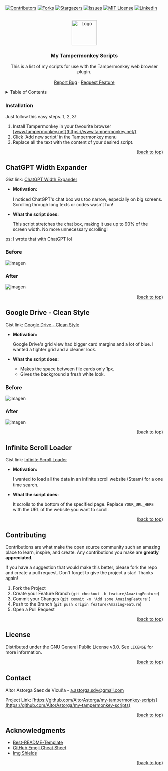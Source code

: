<a name="readme-top"></a>

<!-- PROJECT SHIELDS -->
<!--
*** I'm using markdown "reference style" links for readability.
*** Reference links are enclosed in brackets [ ] instead of parentheses ( ).
*** See the bottom of this document for the declaration of the reference variables
*** for contributors-url, forks-url, etc. This is an optional, concise syntax you may use.
*** https://www.markdownguide.org/basic-syntax/#reference-style-links
-->
[![Contributors][contributors-shield]][contributors-url]
[![Forks][forks-shield]][forks-url]
[![Stargazers][stars-shield]][stars-url]
[![Issues][issues-shield]][issues-url]
[![MIT License][license-shield]][license-url]
[![LinkedIn][linkedin-shield]][linkedin-url]


<!-- PROJECT LOGO -->
<br />
<div align="center">
  <a href="https://github.com/AitorAstorga/my-tampermonkey-scripts">
    <img src="https://github.com/othneildrew/Best-README-Template/raw/master/images/logo.png" alt="Logo" width="80" height="80">
  </a>

  <h3 align="center">My Tampermonkey Scripts</h3>

  <p align="center">
    This is a list of my scripts for use with the Tampermonkey web browser plugin.
    <br />
    <br />
    <a href="https://github.com/AitorAstorga/my-tampermonkey-scripts/issues">Report Bug</a>
    ·
    <a href="https://github.com/AitorAstorga/my-tampermonkey-scripts/issues">Request Feature</a>
  </p>
</div>


<!-- TABLE OF CONTENTS -->
<details>
  <summary>Table of Contents</summary>
  <ol>
    <li><a href="#installation">Installation</a></li>
    <li><a href="#chatgpt-width-expander">ChatGPT Width Expander</a></li>
    <li><a href="#google-drive---clean-style">Google Drive - Clean Style</a></li>
    <li><a href="#infinite-scroll-loader">Infinite Scroll Loader</a></li>
    <li><a href="#contributing">Contributing</a></li>
    <li><a href="#license">License</a></li>
    <li><a href="#contact">Contact</a></li>
    <li><a href="#acknowledgments">Acknowledgments</a></li>
  </ol>
</details>

### Installation

Just follow this easy steps. 1, 2, 3!

1. Install Tampermonkey in your favourite browser [www.tampermonkey.net](https://www.tampermonkey.net/)
2. Click 'Add new script' in the Tampermonkey menu
3. Replace all the text with the content of your desired script.

<p align="right">(<a href="#readme-top">back to top</a>)</p>


## ChatGPT Width Expander
Gist link: [ChatGPT Width Expander](https://gist.github.com/AitorAstorga/cae2b3deddd112ef8306f421b7f13f78)

- **Motivation:**

  I noticed ChatGPT's chat box was too narrow, especially on big screens. Scrolling through long texts or codes wasn't fun!

- **What the script does:**

  This script stretches the chat box, making it use up to 90% of the screen width. No more unnecessary scrolling!

ps: I wrote that with ChatGPT lol

### Before
![imagen](https://github.com/AitorAstorga/my-tampermonkey-scripts/assets/44289776/597f99ff-c541-4758-8dfa-f96eed570914)

### After
![imagen](https://github.com/AitorAstorga/my-tampermonkey-scripts/assets/44289776/9e8942ca-f361-4df9-b8d6-9f26b7c53b11)

<p align="right">(<a href="#readme-top">back to top</a>)</p>


## Google Drive - Clean Style
Gist link: [Google Drive - Clean Style](https://gist.github.com/AitorAstorga/424f34600d7c46e28aba1d6a540aa346)

- **Motivation:**

  Google Drive's grid view had bigger card margins and a lot of blue. I wanted a tighter grid and a cleaner look.

- **What the script does:**
  - Makes the space between file cards only 1px.
  - Gives the background a fresh white look.

### Before
![imagen](https://github.com/AitorAstorga/my-tampermonkey-scripts/assets/44289776/78042a90-6b21-45b7-865e-e50a19b2c2eb)

### After
![imagen](https://github.com/AitorAstorga/my-tampermonkey-scripts/assets/44289776/96f6baa8-0dd6-4ca9-8048-57156039b2f4)

<p align="right">(<a href="#readme-top">back to top</a>)</p>


## Infinite Scroll Loader
Gist link: [Infinite Scroll Loader ](https://gist.github.com/AitorAstorga/91de98a723043c01dbd155e303fcf121)

- **Motivation:**

  I wanted to load all the data in an infinite scroll website (Steam) for a one time search.

- **What the script does:**

   It scrolls to the bottom of the specified page. Replace `YOUR_URL_HERE` with the URL of the website you want to scroll.

<p align="right">(<a href="#readme-top">back to top</a>)</p>

<!-- CONTRIBUTING -->
## Contributing

Contributions are what make the open source community such an amazing place to learn, inspire, and create. Any contributions you make are **greatly appreciated**.

If you have a suggestion that would make this better, please fork the repo and create a pull request.
Don't forget to give the project a star! Thanks again!

1. Fork the Project
2. Create your Feature Branch (`git checkout -b feature/AmazingFeature`)
3. Commit your Changes (`git commit -m 'Add some AmazingFeature'`)
4. Push to the Branch (`git push origin feature/AmazingFeature`)
5. Open a Pull Request

<p align="right">(<a href="#readme-top">back to top</a>)</p>


<!-- LICENSE -->
## License

Distributed under the GNU General Public License v3.0. See `LICENSE` for more information.

<p align="right">(<a href="#readme-top">back to top</a>)</p>


<!-- CONTACT -->
## Contact

Aitor Astorga Saez de Vicuña - a.astorga.sdv@gmail.com

Project Link: [https://github.com/AitorAstorga/my-tampermonkey-scripts](https://github.com/AitorAstorga/my-tampermonkey-scripts)

<p align="right">(<a href="#readme-top">back to top</a>)</p>


<!-- ACKNOWLEDGMENTS -->
## Acknowledgments

* [Best-README-Template](https://github.com/othneildrew/Best-README-Template)
* [GitHub Emoji Cheat Sheet](https://www.webpagefx.com/tools/emoji-cheat-sheet)
* [Img Shields](https://shields.io)

<p align="right">(<a href="#readme-top">back to top</a>)</p>


<!-- MARKDOWN LINKS & IMAGES -->
<!-- https://www.markdownguide.org/basic-syntax/#reference-style-links -->
[contributors-shield]: https://img.shields.io/github/contributors/AitorAstorga/my-tampermonkey-scripts.svg?style=for-the-badge
[contributors-url]: https://github.com/AitorAstorga/my-tampermonkey-scripts/graphs/contributors
[forks-shield]: https://img.shields.io/github/forks/AitorAstorga/my-tampermonkey-scripts.svg?style=for-the-badge
[forks-url]: https://github.com/AitorAstorga/my-tampermonkey-scripts/network/members
[stars-shield]: https://img.shields.io/github/stars/AitorAstorga/my-tampermonkey-scripts.svg?style=for-the-badge
[stars-url]: https://github.com/AitorAstorga/my-tampermonkey-scripts/stargazers
[issues-shield]: https://img.shields.io/github/issues/AitorAstorga/my-tampermonkey-scripts.svg?style=for-the-badge
[issues-url]: https://github.com/AitorAstorga/my-tampermonkey-scripts/issues
[license-shield]: https://img.shields.io/github/license/AitorAstorga/my-tampermonkey-scripts.svg?style=for-the-badge
[license-url]: https://github.com/AitorAstorga/my-tampermonkey-scripts/blob/master/LICENSE
[linkedin-shield]: https://img.shields.io/badge/-LinkedIn-black.svg?style=for-the-badge&logo=linkedin&colorB=555
[linkedin-url]: https://linkedin.com/in/aitor-astorga-saez-de-vicuña
[product-screenshot]: images/screenshot.png
